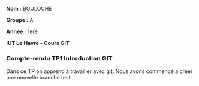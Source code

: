 **Nom :** BOULOCHE

**Groupe :** A

**Année :** 1ère

**IUT Le Havre - Cours GIT**

### Compte-rendu TP1 Introduction GIT

Dans ce TP on apprend à  travailler avec git.
Nous avons commencé a créer une nouvelle branche test 